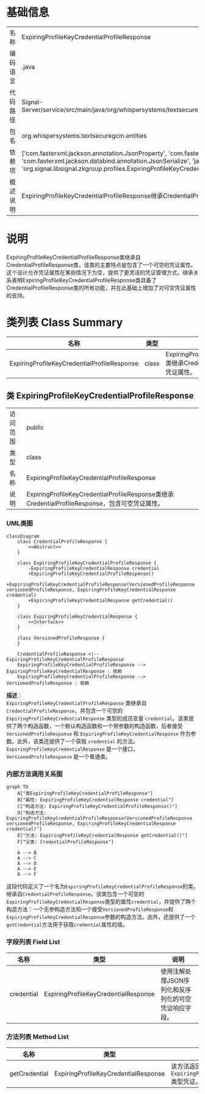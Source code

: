 # 基础信息

|      |      |
|------|------|
| 名称 | ExpiringProfileKeyCredentialProfileResponse |
| 编码语言 | .java |
| 代码路径 | Signal-Server/service/src/main/java/org/whispersystems/textsecuregcm/entities/ExpiringProfileKeyCredentialProfileResponse.java |
| 包名 | org.whispersystems.textsecuregcm.entities |
| 依赖项 | ['com.fasterxml.jackson.annotation.JsonProperty', 'com.fasterxml.jackson.databind.annotation.JsonDeserialize', 'com.fasterxml.jackson.databind.annotation.JsonSerialize', 'javax.annotation.Nullable', 'org.signal.libsignal.zkgroup.profiles.ExpiringProfileKeyCredentialResponse'] |
| 概述说明 | ExpiringProfileKeyCredentialProfileResponse继承CredentialProfileResponse，含可空凭证属性。 |

# 说明

ExpiringProfileKeyCredentialProfileResponse类继承自CredentialProfileResponse类，该类的主要特点是包含了一个可空的凭证属性。这个设计允许凭证属性在某些情况下为空，提供了更灵活的凭证管理方式。继承关系表明ExpiringProfileKeyCredentialProfileResponse类具备了CredentialProfileResponse类的所有功能，并在此基础上增加了对可空凭证属性的支持。

# 类列表 Class Summary

| 名称   | 类型  | 说明 |
|-------|------|-------------|
| ExpiringProfileKeyCredentialProfileResponse | class | ExpiringProfileKeyCredentialProfileResponse类继承CredentialProfileResponse，包含可空凭证属性。 |



## 类 ExpiringProfileKeyCredentialProfileResponse

|      |      |
|------|------|
| 访问范围 | public |
| 类型 | class |
| 名称 | ExpiringProfileKeyCredentialProfileResponse |
| 说明 | ExpiringProfileKeyCredentialProfileResponse类继承CredentialProfileResponse，包含可空凭证属性。 |


### UML类图

```mermaid
classDiagram
    class CredentialProfileResponse {
        <<Abstract>>
    }

    class ExpiringProfileKeyCredentialProfileResponse {
        -ExpiringProfileKeyCredentialResponse credential
        +ExpiringProfileKeyCredentialProfileResponse()
        +ExpiringProfileKeyCredentialProfileResponse(VersionedProfileResponse versionedProfileResponse, ExpiringProfileKeyCredentialResponse credential)
        +ExpiringProfileKeyCredentialResponse getCredential()
    }

    class ExpiringProfileKeyCredentialResponse {
        <<Interface>>
    }

    class VersionedProfileResponse {
    }

    CredentialProfileResponse <|-- ExpiringProfileKeyCredentialProfileResponse
    ExpiringProfileKeyCredentialProfileResponse --> ExpiringProfileKeyCredentialResponse : 依赖
    ExpiringProfileKeyCredentialProfileResponse --> VersionedProfileResponse : 依赖
```

**描述**：  
`ExpiringProfileKeyCredentialProfileResponse` 类继承自 `CredentialProfileResponse`，并包含一个可空的 `ExpiringProfileKeyCredentialResponse` 类型的成员变量 `credential`。该类提供了两个构造函数，一个默认构造函数和一个带参数的构造函数，后者接受 `VersionedProfileResponse` 和 `ExpiringProfileKeyCredentialResponse` 作为参数。此外，该类还提供了一个获取 `credential` 的方法。`ExpiringProfileKeyCredentialResponse` 是一个接口，`VersionedProfileResponse` 是一个普通类。


### 内部方法调用关系图

```mermaid
graph TD
    A["类ExpiringProfileKeyCredentialProfileResponse"]
    B["属性: ExpiringProfileKeyCredentialResponse credential"]
    C["构造方法: ExpiringProfileKeyCredentialProfileResponse()"]
    D["构造方法: ExpiringProfileKeyCredentialProfileResponse(VersionedProfileResponse versionedProfileResponse, ExpiringProfileKeyCredentialResponse credential)"]
    E["方法: ExpiringProfileKeyCredentialResponse getCredential()"]
    F["父类: CredentialProfileResponse"]

    A --> B
    A --> C
    A --> D
    A --> E
    A --> F
```

这段代码定义了一个名为`ExpiringProfileKeyCredentialProfileResponse`的类，继承自`CredentialProfileResponse`。该类包含一个可空的`ExpiringProfileKeyCredentialResponse`类型的属性`credential`，并提供了两个构造方法：一个无参构造方法和一个接受`VersionedProfileResponse`和`ExpiringProfileKeyCredentialResponse`参数的构造方法。此外，还提供了一个`getCredential`方法用于获取`credential`属性的值。

### 字段列表 Field List

| 名称  | 类型  | 说明 |
|-------|-------|------|
| credential | ExpiringProfileKeyCredentialResponse | 使用注解处理JSON序列化和反序列化的可空凭证响应字段。 |

### 方法列表 Method List

| 名称  | 类型  | 说明 |
|-------|-------|------|
| getCredential | ExpiringProfileKeyCredentialResponse | 该方法返回可空的`ExpiringProfileKeyCredentialResponse`类型凭证。 |




